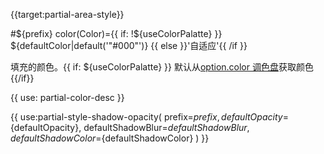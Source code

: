{{target:partial-area-style}}

#${prefix} color(Color)={{ if: !${useColorPalatte} }} ${defaultColor|default('"#000"')} {{ else }}'自适应'{{ /if }}

填充的颜色。{{ if: ${useColorPalatte} }} 默认从[option.color 调色盘](~color)获取颜色 {{/if}}

{{ use: partial-color-desc }}

{{ use:partial-style-shadow-opacity(
    prefix=${prefix},
    defaultOpacity=${defaultOpacity},
    defaultShadowBlur=${defaultShadowBlur},
    defaultShadowColor=${defaultShadowColor}
) }}
